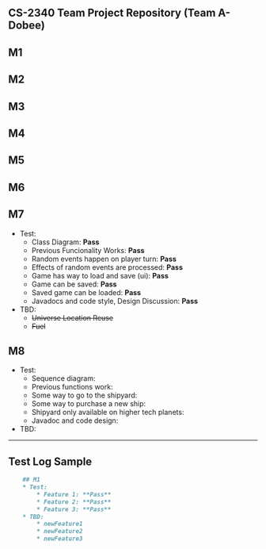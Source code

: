 CS-2340 Team Project Repository (**Team A-Dobee**)
----
## M1

## M2

## M3

## M4

## M5

## M6

## M7
* Test:
    * Class Diagram: **Pass**
    * Previous Funcionality Works: **Pass**
    * Random events happen on player turn: **Pass**
    * Effects of random events are processed: **Pass**
    * Game has way to load and save (ui): **Pass**
    * Game can be saved: **Pass**
    * Saved game can be loaded: **Pass**
    * Javadocs and code style, Design Discussion: **Pass**
* TBD:
	* <s>Universe Location Reuse</s>
	* <s>Fuel</s>

## M8
* Test:
	* Sequence diagram:
	* Previous functions work:
	* Some way to go to the shipyard:
	* Some way to purchase a new ship:
	* Shipyard only available on higher tech planets:
	* Javadoc and code design:
* TBD:

----
## Test Log Sample
``` Markdown
    ## M1
    * Test:
        * Feature 1: **Pass**
        * Feature 2: **Pass**
        * Feature 3: **Pass**
    * TBD:
        * newFeature1
        * newFeature2
        * newFeature3
```
